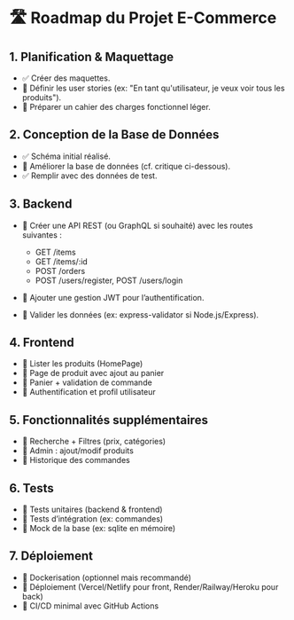 # 🛣️ Roadmap du Projet E-Commerce

## 1. Planification & Maquettage
- ✅ Créer des maquettes.
- 🔲 Définir les user stories (ex: "En tant qu'utilisateur, je veux voir tous les produits").
- 🔲 Préparer un cahier des charges fonctionnel léger.

## 2. Conception de la Base de Données
- ✅ Schéma initial réalisé.
- 🔲 Améliorer la base de données (cf. critique ci-dessous).
- ✅ Remplir avec des données de test.

## 3. Backend
- 🔲 Créer une API REST (ou GraphQL si souhaité) avec les routes suivantes :
  - GET /items
  - GET /items/:id
  - POST /orders
  - POST /users/register, POST /users/login

- 🔲 Ajouter une gestion JWT pour l’authentification.
- 🔲 Valider les données (ex: express-validator si Node.js/Express).

## 4. Frontend
- 🔲 Lister les produits (HomePage)
- 🔲 Page de produit avec ajout au panier
- 🔲 Panier + validation de commande
- 🔲 Authentification et profil utilisateur

## 5. Fonctionnalités supplémentaires
- 🔲 Recherche + Filtres (prix, catégories)
- 🔲 Admin : ajout/modif produits
- 🔲 Historique des commandes

## 6. Tests
- 🔲 Tests unitaires (backend & frontend)
- 🔲 Tests d’intégration (ex: commandes)
- 🔲 Mock de la base (ex: sqlite en mémoire)

## 7. Déploiement
- 🔲 Dockerisation (optionnel mais recommandé)
- 🔲 Déploiement (Vercel/Netlify pour front, Render/Railway/Heroku pour back)
- 🔲 CI/CD minimal avec GitHub Actions
